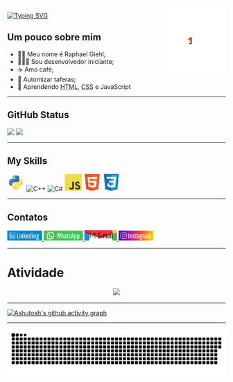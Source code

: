 <img src="midias/1up-cafe.gif" alt="UpCafé" width="150" align = "right"/>

[![Typing SVG](https://readme-typing-svg.herokuapp.com?font=Pixelify+Sans&weight=500&size=50&pause=500&color=FC5E01&center=true&vCenter=true&random=true&width=500&height=70&lines=Hello%2C+Word!+;Me+Chamo+Raphael+;Sej%C3%A1+Bem+Vindo+)](https://git.io/typing-svg)

<h2>Um pouco sobre mim</h2>

<ul>
    <li>🙋🏼 Meu nome é Raphael Giehl;</li>
    <li>🧑🏼‍💻 Sou desenvolvedor iniciante;</li>
    <li>☕ Amo café;</li>
    <li>🤖 Automizar taferas;</li>
    <li>📖 Aprendendo <abbr title="HyperText Markup Language">HTML</abbr>, <abbr title="Cascading Style Sheets">CSS</abbr> e JavaScript</li>
</ul>

---

<div>
    <h2>GitHub Status</h2>
    <img height = "130em" src="https://github-readme-stats.vercel.app/api?username=RaphaelGiehl&theme=transparent&show_icons=true" />
    <img height = "130em" src="https://github-readme-stats.vercel.app/api/top-langs/?username=RaphaelGiehl&show_icons=true&theme=transparent&count_private=true"/>
</div>

---

<div>
    <h2>My Skills</h2>
    <img src="https://raw.githubusercontent.com/devicons/devicon/6910f0503efdd315c8f9b858234310c06e04d9c0/icons/python/python-original.svg" alt="Python" width="40">
    <img src="https://cdn.jsdelivr.net/gh/devicons/devicon@latest/icons/cplusplus/cplusplus-original.svg" alt="C++" width="40">
     <img src="https://cdn.jsdelivr.net/gh/devicons/devicon@latest/icons/csharp/csharp-original.svg" alt="C#" width="40">
    <img src="https://raw.githubusercontent.com/devicons/devicon/6910f0503efdd315c8f9b858234310c06e04d9c0/icons/javascript/javascript-original.svg" alt="JavaScript" width="40">
    <img src="https://raw.githubusercontent.com/devicons/devicon/6910f0503efdd315c8f9b858234310c06e04d9c0/icons/html5/html5-original.svg" alt="HTML" width="40">
    <img src="https://raw.githubusercontent.com/devicons/devicon/6910f0503efdd315c8f9b858234310c06e04d9c0/icons/css3/css3-original.svg" alt="CSS" width="40">
</div>

---

<div align="left">
    <h2>Contatos</h2>
    <a href="https://www.linkedin.com/in/raphael-giehl-dos-santos-805580301/"
    target="_blank">
        <img src="midias/linkeding-shields.png" alt="linkeding-shields" width="80px">
    </a>
    <a href="https://wa.me/5554991360676"
    target="_blank">
        <img src="midias/whatsapp-shields.png" alt="whatsapp" width="90px">
    </a>
    <a href="mailto:raphaelgiehl0013@gmail.com"
    target="_blank">
        <img src="midias/gmail- shields.png" alt="gmail" width="75px">
    </a>
    <a href="https://www.instagram.com/giehlraphael/"
    target="_blank">
        <img src="midias/instagram-shields.png" alt="instagram" width="80px">
    </a>
</div>

---

<h1>Atividade</h1>

<p align="center" >   
  <img src="https://profile-counter.glitch.me/RaphaelGiehl/count.svg" />  
</p>

---

[![Ashutosh's github activity graph](https://github-readme-activity-graph.vercel.app/graph?username=RaphaelGiehl&bg_color=010033&color=ff5900&line=221fff&point=ff5900&area=true&hide_border=true)](https://github.com/ashutosh00710/github-readme-activity-graph)

---
![snake gif](midias/github-contribution-grid-snake-dark.svg)
